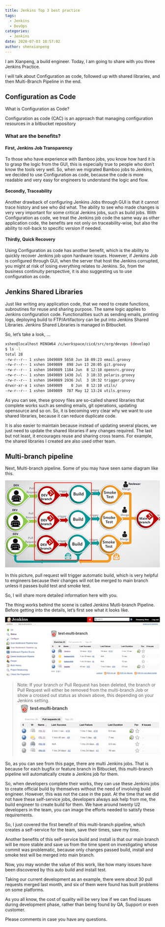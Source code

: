 ```yaml
---
title: Jenkins Top 3 best practice
tags:
  - Jenkins
  - DevOps
categories:
  - Jenkins
date: 2020-07-03 18:57:02
author: shenxianpeng
---
```


I am Xianpeng, a build engineer. Today, I am going to share with you three Jenkins Practice.

I will talk about Configuration as code, followed up with shared libraries, and then Multi-Branch Pipeline in the end.

## Configuration as Code

What is Configuration as Code?

Configuration as code (CAC) is an approach that managing configuration resources in a bitbucket repository

### What are the benefits?

#### First, Jenkins Job Transparency

<!-- more -->

To those who have experience with Bamboo jobs, you know how hard it is to grasp the logic from the GUI, this is especially true to people who don’t know the tools very well. So, when we migrated Bamboo jobs to Jenkins, we decided to use Configuration as code, because the code is more readable and very easy for engineers to understand the logic and flow.

#### Secondly, Traceability

Another drawback of configuring Jenkins Jobs through GUI is that it cannot trace history and see who did what. The ability to see who made changes is very very important for some critical Jenkins jobs, such as build jobs. With Configuration as code, we treat the Jenkins job code the same way as other application code, the benefits are not only on traceability-wise, but also the ability to roll-back to specific version if needed. 

#### Thirdly, Quick Recovery

Using Configuration as code has another benefit, which is the ability to quickly recover Jenkins job upon hardware issues. However, if Jenkins Job is configured through GUI, when the server that host the Jenkins corrupted, you might at risk of losing everything relates to Jenkins. So, from the business continuity  perspective, it is also suggesting us to use configuration as code.

## Jenkins Shared Libraries

Just like writing any application code, that we need to create functions, subroutines for reuse and sharing purpose. The same logic applies to Jenkins configuration code. Functionalities such as sending emails, printing logs, deploying build to FTP/Artifactory can be put into Jenkins Shared Libraries. Jenkins Shared Libraries is managed in Bitbucket. 

So, let’s take a look, …

```bash
xshen@localhost MINGW64 /c/workspace/cicd/src/org/devops (develop)
$ ls -l
total 28
-rw-r--r-- 1 xshen 1049089 5658 Jun 18 09:23 email.groovy
-rw-r--r-- 1 xshen 1049089  898 Jun 13 20:05 git.groovy
-rw-r--r-- 1 xshen 1049089 1184 Jun  8 12:10 opensrc.groovy
-rw-r--r-- 1 xshen 1049089 1430 Jul  3 10:33 polaris.groovy
-rw-r--r-- 1 xshen 1049089 2936 Jul  3 10:32 trigger.groovy
drwxr-xr-x 1 xshen 1049089    0 Jun  8 12:10 utils/
-rw-r--r-- 1 xshen 1049089  787 May 12 13:24 utils.groovy
```

As you can see, these groovy files are so-called shared libraries that complete works such as sending emails, git operations, updating opensource and so on.
So, it is becoming very clear why we want to use shared libraries, because it can reduce duplicate code. 

It is also easier to maintain because instead of updating several places, we just need to update the shared libraries if any changes required. The last but not least, it encourages reuse and sharing cross teams. For example, the shared libraries I created are also used other team. 

## Multi-branch pipeline

Next, Multi-branch pipeline. Some of you may have seen same diagram like this. 

![Pull Request diagram](jenkins-best-practice/pull-request.png)

In this picture, pull request will trigger automatic build, which is very helpful to engineers because their changes will not be merged to main branch unless it passes build test and smoke test.

So, I will share more detailed information here with you. 

The thing works behind the scene is called Jenkins Mutli-branch Pipeline. Before getting into the details, let’s first see what it looks like. 

![Multi-Branch Pepeline Branches](jenkins-best-practice/multi-branches.png)
> Note: If your branch or Pull Request has been deleted, the branch or Pull Request will either be removed from the multi-branch Job or show a crossed out status as shown above, this depending on your Jenkins setting.
![Multi-Branch Pepeline Pull Requests](jenkins-best-practice/multi-pull-request.png)

So, as you can see from this page, there are multi Jenkins jobs. That is because for each bugfix or feature branch in Bitbucket, this multi-branch pipeline will automatically create a Jenkins job for them. 

So, when developers complete their works, they can use these Jenkins jobs to create official build by themselves without the need of involving build engineer. However, this was not the case in the past. At the time that we did not have these self-service jobs, developers always ask help from me, the build engineer to create build for them. We have around twenty U2 developers in the team, you can image the efforts needed to satisfy these requirements. 

So, I just covered the first benefit of this multi-branch pipeline, which creates a self-service for the team, save their times, save my time. 

Another benefits of this self-service build and install is that our main branch will be more stable and save us from the time spent on investigating whose commit was problematic, because only changes passed build, install and smoke test will be merged into main branch.

Now, you may wonder the value of this work, like how many issues have been discovered by this auto build and install test. 

Taking our current development as an example, there were about 30 pull requests merged last month, and six of them were found has built problems on some platforms.

As you all know, the cost of quality will be very low if we can find issues during development phase, rather than being found by QA, Support or even customer.

Please comments in case you have any questions.



